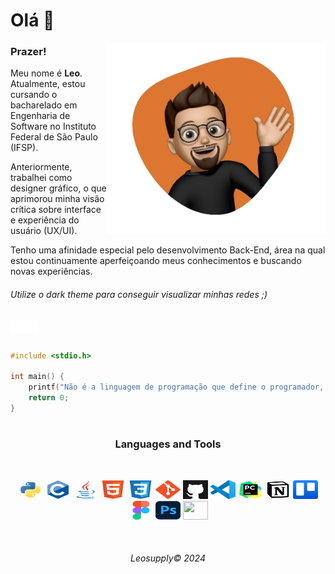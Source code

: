 <h1>Olá 👋</h1>

<a href="https://github.com/leosupply">
    <img align="right" width="350px" src="https://raw.githubusercontent.com/LeoSupply/LeoSupply/main/perfil_blob.png" alt="img_perfil">
</a>

<div>
    <h3>Prazer!</h3> 
    <p>Meu nome é <b>Leo</b>. Atualmente, estou cursando o bacharelado em Engenharia de Software no Instituto Federal de São Paulo (IFSP).</p>
    <p>Anteriormente, trabalhei como designer gráfico, o que aprimorou minha visão crítica sobre interface e experiência do usuário (UX/UI).</p>
    <p>Tenho uma afinidade especial pelo desenvolvimento Back-End, área na qual estou continuamente aperfeiçoando meus conhecimentos e buscando novas experiências.</p>
</div>

<div>
    <h6>Utilize o dark theme para conseguir visualizar minhas redes ;)</h6>
    <a href="https://www.linkedin.com/in/leofdev/" target="_blank"><img align="left" alt="LinkedIn" width="22px" src="https://github.com/Aakarsh-B/trying-repos/blob/master/linkedin.svg" /></a>
    <a href="https://dev.to/leosupply" target="_blank"><img align="left" alt="Blog" width="22px" src="https://github.com/Aakarsh-B/trying-repos/blob/master/dev-badge.svg" /></a>
</div><br><br>

```c
#include <stdio.h>

int main() {
    printf("Não é a linguagem de programação que define o programador, mas sim sua lógica.\n");
    return 0;
}
```
#

<h3 align="center">Languages and Tools</h3><br>
<p align="center">
    <img height="30" width="40" src="https://raw.githubusercontent.com/devicons/devicon/master/icons/python/python-original.svg">
    <img height="30" width="40" src="https://raw.githubusercontent.com/devicons/devicon/master/icons/c/c-original.svg">
    <img height="30" width="40" src="https://raw.githubusercontent.com/devicons/devicon/master/icons/java/java-original.svg">
    <img height="30" width="40" src="https://raw.githubusercontent.com/devicons/devicon/master/icons/html5/html5-original.svg">
    <img height="30" width="40" src="https://raw.githubusercontent.com/devicons/devicon/master/icons/css3/css3-original.svg">
    <img height="30" width="40" src="https://raw.githubusercontent.com/devicons/devicon/master/icons/git/git-original.svg">
    <img height="30" width="40" src="https://raw.githubusercontent.com/edent/SuperTinyIcons/d190e37443ed7a09f39017cbf06d1b6be82d06e1/images/svg/github.svg">
    <img height="30" width="40" src="https://raw.githubusercontent.com/devicons/devicon/master/icons/vscode/vscode-original.svg">
    <img height="30" width="40" src="https://raw.githubusercontent.com/devicons/devicon/master/icons/pycharm/pycharm-original.svg">
    <img height="30" width="40" src="https://raw.githubusercontent.com/devicons/devicon/master/icons/notion/notion-original.svg">
    <img height="30" width="40" src="https://raw.githubusercontent.com/devicons/devicon/master/icons/trello/trello-original.svg">
    <img height="30" width="40" src="https://raw.githubusercontent.com/devicons/devicon/master/icons/figma/figma-original.svg">
    <img height="30" width="40" src="https://raw.githubusercontent.com/devicons/devicon/master/icons/photoshop/photoshop-original.svg">
    <img height="30" width="40" src="https://upload.wikimedia.org/wikipedia/commons/f/fb/Adobe_Illustrator_CC_icon.svg">
</p><br>
<h6 align="center">Leosupply©️ 2024</h6>
